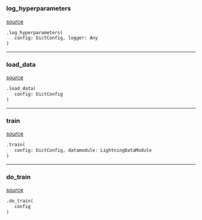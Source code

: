 #


### log_hyperparameters
[source](https://github.com/AndreaGraf/Protein_ML/blob/read_the_docs/protml/apps/train.py/#L17)
```python
.log_hyperparameters(
   config: DictConfig, logger: Any
)
```


----


### load_data
[source](https://github.com/AndreaGraf/Protein_ML/blob/read_the_docs/protml/apps/train.py/#L23)
```python
.load_data(
   config: DictConfig
)
```


----


### train
[source](https://github.com/AndreaGraf/Protein_ML/blob/read_the_docs/protml/apps/train.py/#L29)
```python
.train(
   config: DictConfig, datamodule: LightningDataModule
)
```


----


### do_train
[source](https://github.com/AndreaGraf/Protein_ML/blob/read_the_docs/protml/apps/train.py/#L73)
```python
.do_train(
   config
)
```


